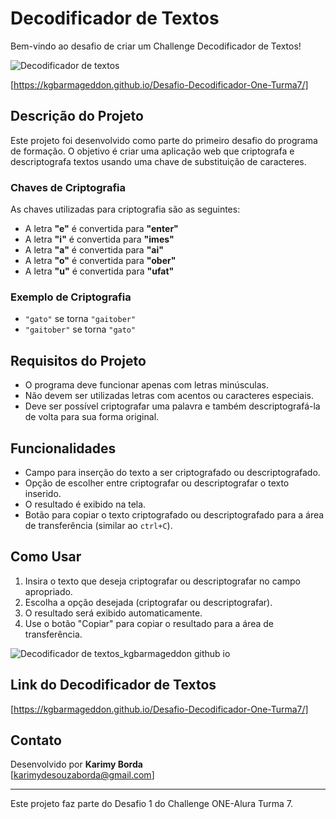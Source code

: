 # Decodificador de Textos

Bem-vindo ao desafio de criar um Challenge Decodificador de Textos!

![Decodificador de textos](https://github.com/user-attachments/assets/41d12581-2c0d-4336-b129-550c7c04f15c)

[https://kgbarmageddon.github.io/Desafio-Decodificador-One-Turma7/]


## Descrição do Projeto

Este projeto foi desenvolvido como parte do primeiro desafio do programa de formação. O objetivo é criar uma aplicação web que criptografa e descriptografa textos usando uma chave de substituição de caracteres.

### Chaves de Criptografia

As chaves utilizadas para criptografia são as seguintes:

- A letra **"e"** é convertida para **"enter"**
- A letra **"i"** é convertida para **"imes"**
- A letra **"a"** é convertida para **"ai"**
- A letra **"o"** é convertida para **"ober"**
- A letra **"u"** é convertida para **"ufat"**

### Exemplo de Criptografia

- `"gato"` se torna `"gaitober"`
- `"gaitober"` se torna `"gato"`

## Requisitos do Projeto

- O programa deve funcionar apenas com letras minúsculas.
- Não devem ser utilizadas letras com acentos ou caracteres especiais.
- Deve ser possível criptografar uma palavra e também descriptografá-la de volta para sua forma original.

## Funcionalidades

- Campo para inserção do texto a ser criptografado ou descriptografado.
- Opção de escolher entre criptografar ou descriptografar o texto inserido.
- O resultado é exibido na tela.
- Botão para copiar o texto criptografado ou descriptografado para a área de transferência (similar ao `ctrl+C`).

## Como Usar

1. Insira o texto que deseja criptografar ou descriptografar no campo apropriado.
2. Escolha a opção desejada (criptografar ou descriptografar).
3. O resultado será exibido automaticamente.
4. Use o botão "Copiar" para copiar o resultado para a área de transferência.

![Decodificador de textos_kgbarmageddon github io](https://github.com/user-attachments/assets/279ea5df-f4b3-4692-95d4-4c0f4447be86)


## Link do Decodificador de Textos
[https://kgbarmageddon.github.io/Desafio-Decodificador-One-Turma7/]

## Contato

Desenvolvido por **Karimy Borda**  
[karimydesouzaborda@gmail.com]

---

Este projeto faz parte do Desafio 1 do Challenge ONE-Alura Turma 7.
